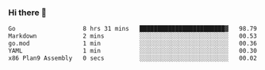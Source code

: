 ### Hi there 👋

<!--
**yeya24/yeya24** is a ✨ _special_ ✨ repository because its `README.md` (this file) appears on your GitHub profile.

Here are some ideas to get you started:

- 🔭 I’m currently working on ...
- 🌱 I’m currently learning ...
- 👯 I’m looking to collaborate on ...
- 🤔 I’m looking for help with ...
- 💬 Ask me about ...
- 📫 How to reach me: ...
- 😄 Pronouns: ...
- ⚡ Fun fact: ...
-->

<!--START_SECTION:waka-->

```txt
Go                   8 hrs 31 mins   ████████████████████████▓   98.79 %
Markdown             2 mins          ░░░░░░░░░░░░░░░░░░░░░░░░░   00.53 %
go.mod               1 min           ░░░░░░░░░░░░░░░░░░░░░░░░░   00.36 %
YAML                 1 min           ░░░░░░░░░░░░░░░░░░░░░░░░░   00.30 %
x86 Plan9 Assembly   0 secs          ░░░░░░░░░░░░░░░░░░░░░░░░░   00.02 %
```

<!--END_SECTION:waka-->
